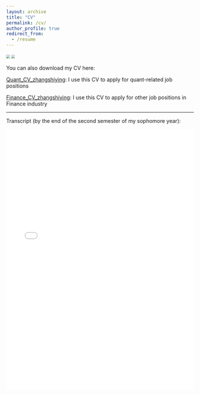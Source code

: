 ```yaml
---
layout: archive
title: "CV"
permalink: /cv/
author_profile: true
redirect_from:
  - /resume
---
```


<!-- ![202107111623](https://cdn.jsdelivr.net/gh/Catherine0120/ics_image/幻灯片1.PNG) -->
<img src="https://cdn.jsdelivr.net/gh/Catherine0120/ics_image/Quant_CV_zhangshiying_Page1.jpg" style="zoom:60%;" />

<!-- ![2023071102](https://cdn.jsdelivr.net/gh/Catherine0120/ics_image/幻灯片2.PNG) -->
<img src="https://cdn.jsdelivr.net/gh/Catherine0120/ics_image/Quant_CV_zhangshiying_Page2.jpg" style="zoom:60%;" />


You can also download my CV here:

[Quant_CV_zhangshiying](https://Catherine0120.github.io/assets/CV_quant.pdf): I use this CV to apply for quant-related job positions 

[Finance_CV_zhangshiying](https://Catherine0120.github.io/assets/CV_fin.pdf): I use this CV to apply for other job positions in Finance industry

--------------

Transcript (by the end of the second semester of my sophomore year):

<iframe src="/files/transcript.pdf" width="100%" height="700" frameborder="no" border="0" marginwidth="0" marginheight="0"></iframe>
